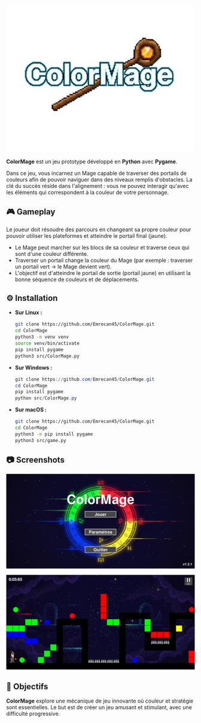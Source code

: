 ![logo](img/logo.png)

**ColorMage** est un jeu prototype développé en **Python** avec **Pygame**.

Dans ce jeu, vous incarnez un Mage capable de traverser des portails de couleurs afin de pouvoir naviguer dans des niveaux remplis d'obstacles. La clé du succès réside dans l'alignement : vous ne pouvez interagir qu'avec les éléments qui correspondent à la couleur de votre personnage.

## 🎮 Gameplay

Le joueur doit résoudre des parcours en changeant sa propre couleur pour pouvoir utiliser les plateformes et atteindre le portail final (jaune).

- Le Mage peut marcher sur les blocs de sa couleur et traverse ceux qui sont d'une couleur différente.
- Traverser un portail change la couleur du Mage (par exemple : traverser un portail vert → le Mage devient vert).
- L'objectif est d'atteindre le portail de sortie (portail jaune) en utilisant la bonne séquence de couleurs et de déplacements.

## ⚙ Installation

- **Sur Linux :**
    ```bash
    git clone https://github.com/Emrecan45/ColorMage.git
    cd ColorMage
    python3 -m venv venv 
    source venv/bin/activate
    pip install pygame
    python3 src/ColorMage.py
    ```

- **Sur Windows :**
    ```PowerShell
    git clone https://github.com/Emrecan45/ColorMage.git
    cd ColorMage
    pip install pygame
    python src/ColorMage.py
    ```
    
- **Sur macOS :**
    ```zsh
    git clone https://github.com/Emrecan45/ColorMage.git
    cd ColorMage
    python3 -m pip install pygame
    python3 src/game.py
    ```

## 📷 Screenshots

![screenshot_menu](img/screenshot_menu.png)

![screenshot_game](img/screenshot_game.png)

## 🧠 Objectifs

**ColorMage** explore une mécanique de jeu innovante où couleur et stratégie sont essentielles. Le but est de créer un jeu amusant et stimulant, avec une difficulté progressive.





